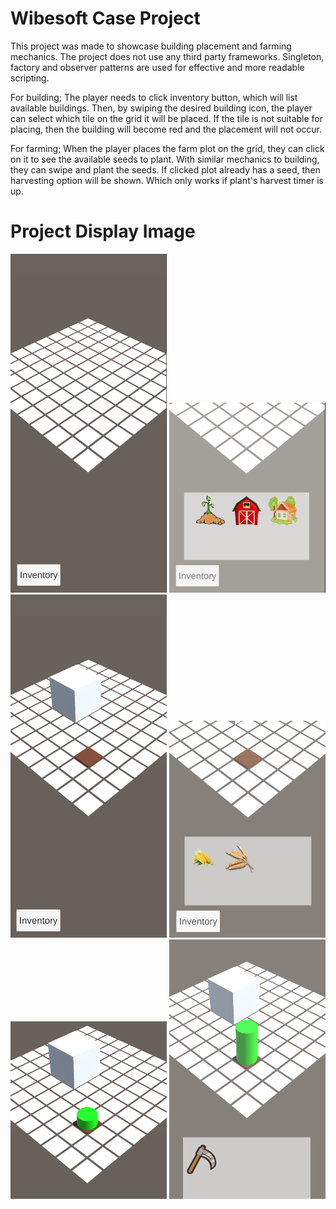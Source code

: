 # Wibesoft Case Project

This project was made to showcase building placement and farming mechanics. The project does not use any third party frameworks. Singleton, factory and observer patterns are used for effective and more readable scripting.


For building; The player needs to click inventory button, which will list available buildings. Then, by swiping the desired building icon, the player can select which tile on the grid it will be placed. If the tile is not suitable for placing, then the building will become red and the placement will not occur.

For farming; When the player places the farm plot on the grid, they can click on it to see the available seeds to plant. With similar mechanics to building, they can swipe and plant the seeds. If clicked plot already has a seed, then harvesting option will be shown. Which only works if plant's harvest timer is up.

# Project Display Image

<p>
<img src="https://github.com/TolCe/Wibesoft-Case-Project/blob/main/Screenshots/1.PNG" width="250" style="max-width:100%;">
 
<img src="https://github.com/TolCe/Wibesoft-Case-Project/blob/main/Screenshots/2.PNG" width="250" style="max-width:100%;">

<img src="https://github.com/TolCe/Wibesoft-Case-Project/blob/main/Screenshots/3.PNG" width="250" style="max-width:100%;">

<img src="https://github.com/TolCe/Wibesoft-Case-Project/blob/main/Screenshots/4.PNG" width="250" style="max-width:100%;">
 
<img src="https://github.com/TolCe/Wibesoft-Case-Project/blob/main/Screenshots/5.PNG" width="250" style="max-width:100%;">

<img src="https://github.com/TolCe/Wibesoft-Case-Project/blob/main/Screenshots/6.PNG" width="250" style="max-width:100%;">
</p>
